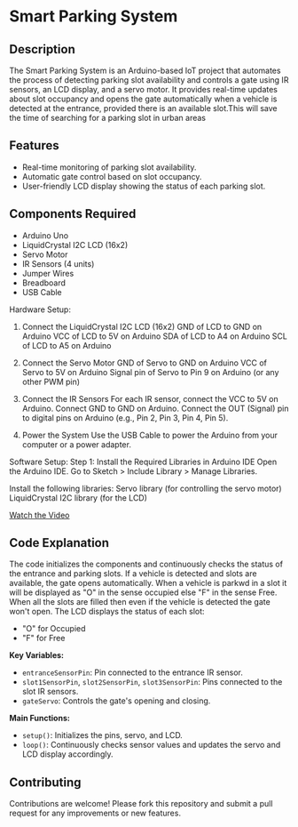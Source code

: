 # Smart Parking System

## Description
The Smart Parking System is an Arduino-based IoT project
that automates the process of detecting parking slot availability 
and controls a gate using IR sensors, an LCD display, and a servo motor.
It provides real-time updates about slot occupancy and opens the gate 
automatically when a vehicle is detected at the entrance,
provided there is an available slot.This will save the time of searching for a parking
slot in urban areas

## Features
- Real-time monitoring of parking slot availability.
- Automatic gate control based on slot occupancy.
- User-friendly LCD display showing the status of each parking slot.

## Components Required
- Arduino Uno
- LiquidCrystal I2C LCD (16x2)
- Servo Motor
- IR Sensors (4 units)
- Jumper Wires
- Breadboard
- USB Cable

Hardware Setup:
1. Connect the LiquidCrystal I2C LCD (16x2)
GND of LCD to GND on Arduino
VCC of LCD to 5V on Arduino
SDA of LCD to A4 on Arduino
SCL of LCD to A5 on Arduino

2. Connect the Servo Motor
GND of Servo to GND on Arduino
VCC of Servo to 5V on Arduino
Signal pin of Servo to Pin 9 on Arduino (or any other PWM pin)

3. Connect the IR Sensors
For each IR sensor, connect the VCC to 5V on Arduino.
Connect GND to GND on Arduino.
Connect the OUT (Signal) pin to digital pins on Arduino (e.g., Pin 2, Pin 3, Pin 4, Pin 5).

4. Power the System
Use the USB Cable to power the Arduino from your computer or a power adapter.

Software Setup:
Step 1: Install the Required Libraries in Arduino IDE
Open the Arduino IDE.
Go to Sketch > Include Library > Manage Libraries.

Install the following libraries:
   Servo library (for controlling the servo motor)
   LiquidCrystal I2C library (for the LCD)

[Watch the Video](https://drive.google.com/file/d/1DV7mAvQAZv07kDnYAxuYRd06t4pzO5wy/view?usp=drivesdk)

## Code Explanation
The code initializes the components and continuously checks the status of the entrance and parking slots. If a vehicle is detected and slots are available, the gate opens automatically. When a vehicle is parkwd in a slot it will be displayed as "O" in the sense occupied 
else "F" in the sense Free. When all the slots are filled then even if the vehicle is detected the gate won't open.
The LCD displays the status of each slot: 
- "O" for Occupied 
- "F" for Free

**Key Variables:**
- `entranceSensorPin`: Pin connected to the entrance IR sensor.
- `slot1SensorPin`, `slot2SensorPin`, `slot3SensorPin`: Pins connected to the slot IR sensors.
- `gateServo`: Controls the gate's opening and closing.

**Main Functions:**
- `setup()`: Initializes the pins, servo, and LCD.
- `loop()`: Continuously checks sensor values and updates the servo and LCD display accordingly.


## Contributing
Contributions are welcome! Please fork this repository and submit a pull request for any improvements or new features.



